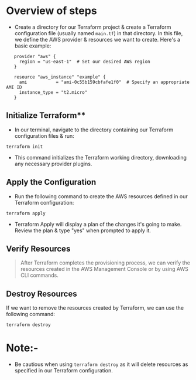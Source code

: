 # Overview of steps

* Create a directory for our Terraform project & create a Terraform configuration file (usually named `main.tf`) in that directory. In this file, we define the AWS provider & resources we want to create. Here's a basic example:

```hcl
   provider "aws" {
     region = "us-east-1"  # Set our desired AWS region
   }

   resource "aws_instance" "example" {
     ami           = "ami-0c55b159cbfafe1f0"  # Specify an appropriate AMI ID
     instance_type = "t2.micro"
   }
```

## Initialize Terraform**

* In our terminal, navigate to the directory containing our Terraform configuration files & run:

```
terraform init
```

- This command initializes the Terraform working directory, downloading any necessary provider plugins.


## Apply the Configuration

* Run the following command to create the AWS resources defined in our Terraform configuration:

```
terraform apply
```

- Terraform Apply will display a plan of the changes it's going to make. Review the plan & type "yes" when prompted to apply it.

## Verify Resources

> After Terraform completes the provisioning process, we can verify the resources created in the AWS Management Console or by using AWS CLI commands.

## Destroy Resources

If we want to remove the resources created by Terraform, we can use the following command:

```
terraform destroy
```

# Note:- 

* Be cautious when using `terraform destroy` as it will delete resources as specified in our Terraform configuration.
